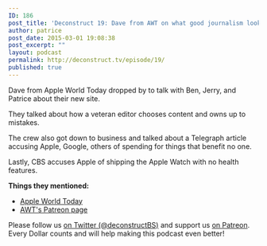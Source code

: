```yaml
---
ID: 186
post_title: 'Deconstruct 19: Dave from AWT on what good journalism looks like'
author: patrice
post_date: 2015-03-01 19:08:38
post_excerpt: ""
layout: podcast
permalink: http://deconstruct.tv/episode/19/
published: true
---
```

<p>Dave from Apple World Today dropped by to talk with Ben, Jerry, and Patrice about their new site.</p>
They talked about how a veteran editor chooses content and owns up to mistakes. </p>
<p>The crew also got down to business and talked about a Telegraph article accusing Apple, Google, others of spending for things that benefit no one.</p>
<p>Lastly, CBS accuses Apple of shipping the Apple Watch with no health features.</p>

<p><strong>Things they mentioned:</strong><br />
<ul><li><a href="http://appleworld.today">Apple World Today</a></li>
<li><a href="https://www.patreon.com/AppleWorldToday">AWT's Patreon page</a></ul></p>
<p>
Please follow us <a href="http://twitter.com/deconstructBS">on Twitter (@deconstructBS)</a> and support us <a href="http://patreon.com/deconstruct">on Patreon</a>. Every Dollar counts and will help making this podcast even better!
</p>